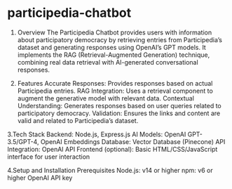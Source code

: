 # participedia-chatbot
1. Overview
The Participedia Chatbot provides users with information about participatory democracy by retrieving entries from Participedia’s dataset and generating responses using OpenAI’s GPT models. It implements the RAG (Retrieval-Augmented Generation) technique, combining real data retrieval with AI-generated conversational responses.

2. Features
Accurate Responses: Provides responses based on actual Participedia entries.
RAG Integration: Uses a retrieval component to augment the generative model with relevant data.
Contextual Understanding: Generates responses based on user queries related to participatory democracy.
Validation: Ensures the links and content are valid and related to Participedia’s dataset.

3.Tech Stack
Backend: Node.js, Express.js
AI Models: OpenAI GPT-3.5/GPT-4, OpenAI Embeddings
Database: Vector Database (Pinecone)
API Integration: OpenAI API
Frontend (optional): Basic HTML/CSS/JavaScript interface for user interaction

4.Setup and Installation
Prerequisites
Node.js: v14 or higher
npm: v6 or higher
OpenAI API key
